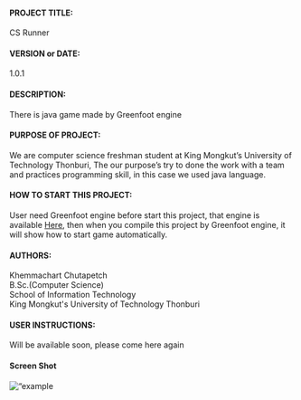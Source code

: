 <h4>PROJECT TITLE:</h4> 
CS Runner<br>

<h4>VERSION or DATE:</h4>
1.0.1<br>

<h4>DESCRIPTION:</h4>
There is java game made by Greenfoot engine<br>

<h4>PURPOSE OF PROJECT:</h4>
We are computer science freshman student at King Mongkut’s University of Technology Thonburi, The our purpose’s try to done the work with a team and practices programming skill, in this case we used java language.<br>

<h4>HOW TO START THIS PROJECT:</h4>
User need Greenfoot engine before start this project, that engine is available <a href="http://www.greenfoot.org/">Here</a>, then when you compile this project by Greenfoot engine, it will show how to start game automatically.<br>

<h4>AUTHORS:</h4>
Khemmachart Chutapetch<br>
B.Sc.(Computer Science)<br>
School of Information Technology<br>
King Mongkut's University of Technology Thonburi<br>

<h4>USER INSTRUCTIONS:</h4>
Will be available soon, please come here again<br>

<h4>Screen Shot</h4>
<img src="https://lh4.googleusercontent.com/-Yvf8Si-RkyQ/UXfvk5TJSKI/AAAAAAAAAHQ/8FkEMqGnvx4/w998-h500-no/1233.jpg" alt=“example picture in CS Runner”>